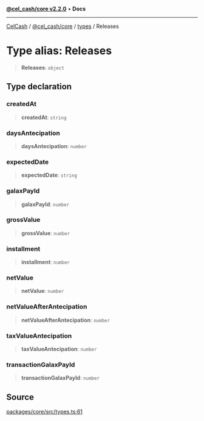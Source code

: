 [**@cel_cash/core v2.2.0**](../../README.md) • **Docs**

***

[CelCash](../../../../packages.md) / [@cel\_cash/core](../../README.md) / [types](../README.md) / Releases

# Type alias: Releases

> **Releases**: `object`

## Type declaration

### createdAt

> **createdAt**: `string`

### daysAntecipation

> **daysAntecipation**: `number`

### expectedDate

> **expectedDate**: `string`

### galaxPayId

> **galaxPayId**: `number`

### grossValue

> **grossValue**: `number`

### installment

> **installment**: `number`

### netValue

> **netValue**: `number`

### netValueAfterAntecipation

> **netValueAfterAntecipation**: `number`

### taxValueAntecipation

> **taxValueAntecipation**: `number`

### transactionGalaxPayId

> **transactionGalaxPayId**: `number`

## Source

[packages/core/src/types.ts:61](https://github.com/Pyxlab/celcash/blob/b57c7034bd65dcd5b083f272f9cfe6cc4ff73f7b/packages/core/src/types.ts#L61)
